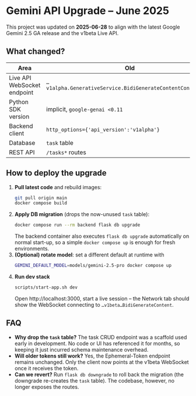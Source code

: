 # Gemini API Upgrade – June 2025

This project was updated on **2025-06-28** to align with the latest Google Gemini 2.5 GA release and the v1beta Live API.

## What changed?

| Area | Old | New |
|------|-----|-----|
| Live API WebSocket endpoint | `…v1alpha.GenerativeService.BidiGenerateContentConstrained` | `…v1beta.GenerativeService.BidiGenerateContent` |
| Python SDK version | implicit, `google-genai <0.11` | `google-genai >=0.12.0` |
| Backend client | `http_options={'api_version':'v1alpha'}` | `http_options={'api_version':'v1beta'}` |
| Database | `task` table | **Removed** (unused) |
| REST API | `/tasks*` routes | **Removed** (unused) |

## How to deploy the upgrade

1. **Pull latest code** and rebuild images:
   ```bash
   git pull origin main
   docker compose build
   ```
2. **Apply DB migration** (drops the now-unused `task` table):
   ```bash
   docker compose run --rm backend flask db upgrade
   ```
   The backend container also executes `flask db upgrade` automatically on normal start-up, so a simple `docker compose up` is enough for fresh environments.
3. **(Optional) rotate model**: set a different default at runtime with
   ```bash
   GEMINI_DEFAULT_MODEL=models/gemini-2.5-pro docker compose up
   ```
4. **Run dev stack**
   ```bash
   scripts/start-app.sh dev
   ```
   Open http://localhost:3000, start a live session – the Network tab should show the WebSocket connecting to `…v1beta…BidiGenerateContent`.

## FAQ

* **Why drop the `task` table?**  The task CRUD endpoint was a scaffold used early in development.  No code or UI has referenced it for months, so keeping it just incurred schema maintenance overhead.
* **Will older tokens still work?**  Yes, the Ephemeral-Token endpoint remains unchanged.  Only the client now points at the v1beta WebSocket once it receives the token.
* **Can we revert?**  Run `flask db downgrade` to roll back the migration (the downgrade re-creates the `task` table).  The codebase, however, no longer exposes the routes.